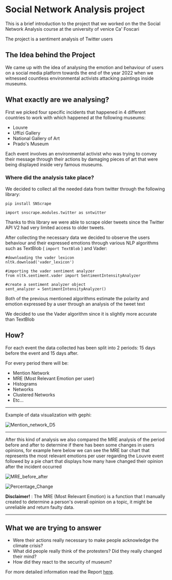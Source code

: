 # Social Network Analysis project

This is a brief introduction to the project that we worked on the the Social Network Analysis course at the university of venice Ca' Foscari

The project is a sentiment analysis of Twitter users

## The Idea behind the Project

We came up with the idea of analysing the emotion and behaviour of users on a social media platform towards the end of the year 2022 when we witnessed countless environmental activists attacking paintings inside museums.

## What exactly are we analysing?

First we picked four specific incidents that happened in 4 different countries to work with which happened at the following museums:
- Louvre
- Uffizi Gallery
- National Gallery of Art
- Prado's Museum

Each event involves an environmental activist who was trying to convey their message through their actions by damaging pieces of art that were being displayed inside very famous museums.


### Where did the analysis take place?

We decided to collect all the needed data from twitter through the following library:

```
pip install SNScrape

import snscrape.modules.twitter as sntwitter
```

Thanks to this library we were able to scrape older tweets since the Twitter API V2 had very limited access to older tweets.

After collecting the necessary data we decided to observe the users behaviour and their expressed emotions through various NLP algorithms such as TextBlob
( ``` import TextBlob ``` ) and Vader:
``` 
#downloading the vader lexicon
nltk.download('vader_lexicon')

#importing the vader sentiment analyzer
from nltk.sentiment.vader import SentimentIntensityAnalyzer

#create a sentiment analyzer object
sent_analyzer = SentimentIntensityAnalyzer()
```

Both of the previous mentioned algorithms estimate the polarity and emotion expressed by a user through an analysis of the tweet text

We decided to use the Vader algorithm since it is slightly more accurate than TextBlob

## How?

For each event the data collected has been split into 2 periods: 15 days before the event and 15 days after.

For every period there will be:
- Mention Network
- MRE (Most Relevant Emotion per user)
- Histograms
- Networks
- Clustered Networks
- Etc...

***
Example of data visualization with gephi:

![Mention_network_D5](https://user-images.githubusercontent.com/79638739/225742930-a8321e6e-ffa4-4ae7-83bc-07355fd667b6.png)

***

After this kind of analysis we also compared the MRE analysis of the period before and after to determine if there has been some changes in users opinions, for example here below we can see the MRE bar chart that represents the most relevant emotions per user regarding the Louvre event followed by a pie chart that displays how many have changed their opinion after the incident occurred

![MRE_before_after](https://user-images.githubusercontent.com/79638739/225744509-7291f0ea-28a2-4bbb-be26-93bb27baafff.png)


![Percentage_Change](https://user-images.githubusercontent.com/79638739/225742406-841ee6cd-d9fd-4d21-a63a-00863fd5f97a.png)

**Disclaimer!** : The MRE (Most Relevant Emotion) is a function that I manually created to determine a person's overall opinion on a topic, it might be unreliable and return faulty data.

***

## What we are trying to answer

- Were their actions really necessary to make people acknowledge the climate crisis?
- What did people really think of the protesters? Did they really changed their mind?
- How did they react to the security of museum?

For more detailed information read the Report [here](https://github.com/Jimpoz/SocialNetworkAnalysisProject/blob/main/Report/Final_Version/SNA_Report.docx).
